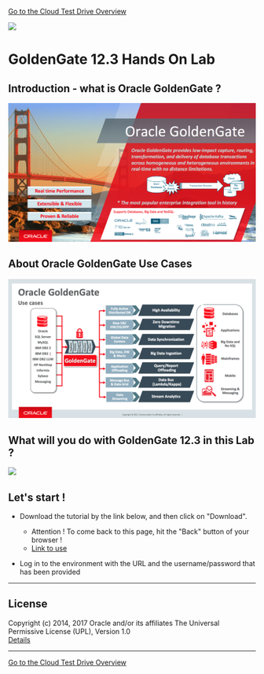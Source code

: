 [Go to the Cloud Test Drive Overview](../README.md)

![](../common/images/customer.logo2.png)

# GoldenGate 12.3 Hands On Lab #

## Introduction - what is Oracle GoldenGate ? ##

![](images/OGG123Banner.png)

## About Oracle GoldenGate Use Cases ##
![](images/AboutOGG123.png)

## What will you do with GoldenGate 12.3 in this Lab ? ##

![](images/OGG123HOL.png)

## Let's start ! ##

+ Download the tutorial by the link below, and then click on "Download". 
  - Attention ! To come back to this page, hit the "Back" button of your browser !
  - [Link to use](Oracle%20GoldenGate%2012c%20HOL_EMEA_current.pdf)

+ Log in to the environment with the URL and the username/password that has been provided


---

## License ##
Copyright (c) 2014, 2017 Oracle and/or its affiliates
The Universal Permissive License (UPL), Version 1.0   
[Details](../common/license.md)

---
[Go to the Cloud Test Drive Overview](../README.md)
